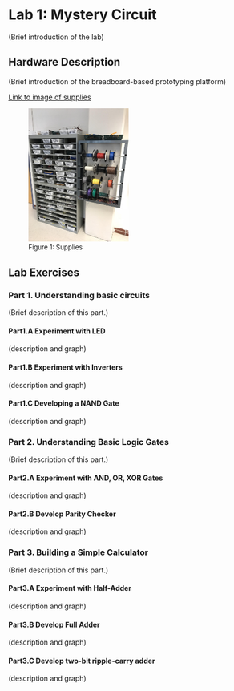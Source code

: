 Lab 1: Mystery Circuit
======================

(Brief introduction of the lab) 

Hardware Description
--------------------------------

(Brief introduction of the breadboard-based prototyping platform)

<a href="https://github.com/cornell-zhang/catalyst2018/blob/master/lab1/figures/supplies1.jpg" target="_blank">Link to image of supplies</a>

<figure>
    <img src="https://github.com/cornell-zhang/catalyst2018/blob/master/lab1/figures/supplies1.jpg" width="200">
    <font size="2">
    <figcaption> Figure 1: Supplies </a> 
    </figcaption>
    </font>
</figure>

Lab Exercises
--------------------------

### Part 1. Understanding basic circuits
(Brief description of this part.)

#### Part1.A Experiment with LED
(description and graph)

#### Part1.B Experiment with Inverters
(description and graph)

#### Part1.C Developing a NAND Gate 
(description and graph)

### Part 2. Understanding Basic Logic Gates
(Brief description of this part.)

#### Part2.A Experiment with AND, OR, XOR Gates
(description and graph)

#### Part2.B Develop Parity Checker
(description and graph)

### Part 3. Building a Simple Calculator
(Brief description of this part.)

#### Part3.A Experiment with Half-Adder
(description and graph)

#### Part3.B Develop Full Adder
(description and graph)

#### Part3.C Develop two-bit ripple-carry adder
(description and graph)
